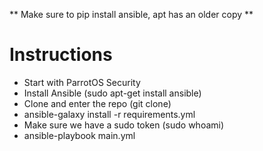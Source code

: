 ** Make sure to pip install ansible, apt has an older copy **

# Instructions
* Start with ParrotOS Security
* Install Ansible (sudo apt-get install ansible)
* Clone and enter the repo (git clone)
* ansible-galaxy install -r requirements.yml
* Make sure we have a sudo token (sudo whoami)
* ansible-playbook main.yml
